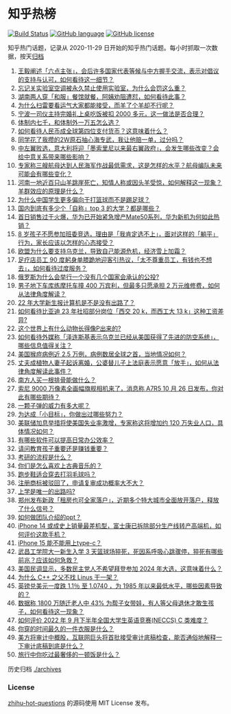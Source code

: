 # 知乎热榜
[![Build Status](https://github.com/ToWeLong/zhihu-hot-questions/workflows/CI/badge.svg)](https://github.com/ToWeLong/zhihu-hot-questions/actions)
[![GitHub language](https://img.shields.io/badge/language-golang-orange.svg)](https://golang.org/)
[![GitHub license](https://img.shields.io/github/license/ToWeLong/zhihu-hot-questions)](https://github.com/ToWeLong/zhihu-hot-questions/blob/main/LICENSE)

知乎热门话题，记录从 2020-11-29 日开始的知乎热门话题。每小时抓取一次数据，按天[归档](./archives)

<!-- BEGIN -->

1. [王毅阐述「六点主张」，会后许多国家代表等候与中方握手交流，表示对倡议的支持与认可，如何看待这一细节？](https://www.zhihu.com/question/555603004)
1. [忘记关实验室空调被永久禁止使用实验室，为什么会罚这么重？](https://www.zhihu.com/question/555440767)
1. [湖南两人穿「和服」餐馆就餐，阿姨劝阻遭怼，如何看待此事？](https://www.zhihu.com/question/555642777)
1. [为什么扫雷要看运气大家都能接受，而羊了个羊却不行呢？](https://www.zhihu.com/question/554204174)
1. [宁波一司仪主持完婚礼上桌吃饭被扣 2000 多元，这一做法是否合理？](https://www.zhihu.com/question/555181367)
1. [体制内七千，和体制外一万五怎么选？](https://www.zhihu.com/question/547693233)
1. [如何看待人民币成全球第四位支付货币？这意味着什么？](https://www.zhihu.com/question/555587923)
1. [同学花了我攒的2W原石抽心海专武，我让他赔一单，过分吗？](https://www.zhihu.com/question/555503960)
1. [中左翼败选，意大利将迎「墨索里尼以来最右翼政府」，会发生哪些改变？会给中意关系带来哪些影响？](https://www.zhihu.com/question/555591871)
1. [专家称三艘航母达到人民海军作战最低需求，这是怎样的水平？航母编队未来可能会有哪些变化？](https://www.zhihu.com/question/555572068)
1. [河南一地近百只山羊跳崖死亡，知情人称或因头羊受惊，如何解释这一现象？羊群效应的原理是什么？](https://www.zhihu.com/question/555561371)
1. [为什么中国学生更多偏向于打篮球而不是踢足球？](https://www.zhihu.com/question/548384628)
1. [国内到底有多少个「自称」top 3 的大学？都是哪些？](https://www.zhihu.com/question/384452548)
1. [首日销售过于火爆，华为已开始紧急增产Mate50系列，华为新机为何如此热销？](https://www.zhihu.com/question/554891602)
1. [8 岁孩子不愿参加班委竞选，理由是「我肯定选不上」，面对这样的「躺平」行为，家长应该以怎样的心态接受？](https://www.zhihu.com/question/554677253)
1. [欧盟为什么要支持乌克兰，导致自己能源危机，经济雪上加霜？](https://www.zhihu.com/question/555319006)
1. [足疗店员工 90 度躬身单膝跪地迎客引热议，「太不尊重员工，有钱也不想去」，如何看待过度服务？](https://www.zhihu.com/question/555514243)
1. [俄罗斯为什么会举行一个没有几个国家会承认的公投?](https://www.zhihu.com/question/554768723)
1. [男子地下车库练摩托车撞 400 万宾利，但最多只愿承担 2 万元维修费，如何从法律角度解读？](https://www.zhihu.com/question/555595026)
1. [22 年大学新生报计算机是不是没有出路了？](https://www.zhihu.com/question/554969793)
1. [如何看待比亚迪 23 年社招部分岗位「西交 20 k，而西工大 13 k」这种工资差异?](https://www.zhihu.com/question/555326356)
1. [这个世界上有什么动物长得像P出来的?](https://www.zhihu.com/question/542741435)
1. [如何看待外媒称「泽连斯基表示乌克兰已经从美国获得了先进的防空系统」，哪些信息值得关注？](https://www.zhihu.com/question/555604720)
1. [美国猴痘病例近 2.5 万例，病例数居全球之首，当地情况如何？](https://www.zhihu.com/question/555514474)
1. [丈夫成植物人妻子起诉离婚，公婆替儿子上法庭表示愿意「放手」，如何从法律角度解读此事件？](https://www.zhihu.com/question/554858979)
1. [南方人买一根排骨能做什么？](https://www.zhihu.com/question/386507563)
1. [索尼 9000 万像素全画幅旗舰相机来了，消息称 A7R5 10 月 26 日发布，你对此有哪些期待？](https://www.zhihu.com/question/555267076)
1. [一颗子弹的威力有多大呢？](https://www.zhihu.com/question/265959275)
1. [为达成「小目标」，你做出过哪些努力？](https://www.zhihu.com/question/555582048)
1. [美联储加息举措将使美国失业率激增，专家称这将增加约 120 万失业人口，具体情况如何？](https://www.zhihu.com/question/555472949)
1. [有哪些软件可以提高日常办公效率？](https://www.zhihu.com/question/20292701)
1. [请问教育孩子重要还是赚钱重要？](https://www.zhihu.com/question/554609026)
1. [考研的流程是什么？](https://www.zhihu.com/question/309001772)
1. [你们是怎么喜欢上古典音乐的？](https://www.zhihu.com/question/545895436)
1. [跑步鞋适合穿去打羽毛球吗？](https://www.zhihu.com/question/554163598)
1. [注册商标被驳回了，申请复审成功概率大不大？](https://www.zhihu.com/question/552223777)
1. [上学是唯一的出路吗?](https://www.zhihu.com/question/555133077)
1. [郑州发布新政「租房也可全家落户」，近期多个特大城市全面放开落户，释放了什么信号？](https://www.zhihu.com/question/555478915)
1. [如何做团队介绍的ppt？](https://www.zhihu.com/question/68041152)
1. [iPhone 14 或成史上销量最差机型，富士康已拆除部分生产线转产高端机，如何评价这款手机？](https://www.zhihu.com/question/555620369)
1. [iPhone 15 能不能用上type-c？](https://www.zhihu.com/question/552467674)
1. [武昌工学院大一新生入学 3 天篮球场猝死，死因系呼吸心跳骤停，猝死有哪些前兆？应该如何急救？](https://www.zhihu.com/question/555620614)
1. [美国民调显示，多数民主党人不希望拜登参加 2024 年大选，这意味着什么？](https://www.zhihu.com/question/555561429)
1. [为什么 C++ 之父不找 Linus 干一架？](https://www.zhihu.com/question/554222296)
1. [英镑兑美元一度跌 1.1％ 至 1.0740 ，为 1985 年以来最低水平，哪些因素导致的？](https://www.zhihu.com/question/555588449)
1. [数据称 1800 万随迁老人中 43% 为帮子女带娃，有人等父母退休才敢生孩子，如何看待这一现象？](https://www.zhihu.com/question/555694713)
1. [如何评价 2022 年 9 月下半年全国大学生英语竞赛(NECCS) C 类难度？](https://www.zhihu.com/question/555467206)
1. [你穿的时间最久的一件衣服是什么？](https://www.zhihu.com/question/267065644)
1. [美方将审计中概股，互联网巨头将首批接受审计底稿检查，能否通俗地解释一下审计底稿到底是什么？](https://www.zhihu.com/question/554329153)
1. [旅行中你吃过最奢侈的一顿饭是什么？](https://www.zhihu.com/question/546475903)

<!-- END -->

历史归档 [./archives](./archives)


### License
[zhihu-hot-questions](https://github.com/towelong/zhihu-hot-questions) 的源码使用 MIT License 发布。